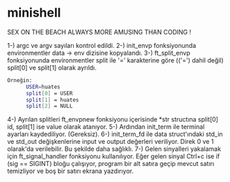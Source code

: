 # minishell
SEX ON THE BEACH ALWAYS MORE AMUSING THAN CODING !


1-) argc ve argv sayıları kontrol edildi.
2-) init_envp fonksiyonunda environmentler data -> env dizisine kopyalandı.
3-) ft_split_envp fonksiyonunda environmentler split ile '=' karakterine göre (('=') dahil değil) split[0] ve split[1] olarak ayrıldı.
```sh
Örneğin:
      USER=huates
      split[0] = USER
      split[1] = huates
      split[2] = NULL
```
4-) Ayrılan splitleri ft_envpnew fonksiyonu içerisinde *str structına split[0] id, split[1] ise value olarak atanıyor.
5-) Ardından init_term ile terminal ayarları kaydediliyor. (Gereksiz).
6-) init_term_fd ile data struct'ındaki std_in ve std_out değişkenlerine input ve output değerleri veriliyor. Direk 0 ve 1 olarak'da verilebilir. Bu şekilde daha sağlıklı.
7-) Gelen sinyalleri yakalamak için ft_signal_handler fonksiyonu kullanılıyor. Eğer gelen sinyal Ctrl+c ise if (sig == SIGINT) bloğu çalışıyor, program bir alt satıra geçip mevcut satırı temizliyor ve boş bir satırı ekrana yazdırıyor.

